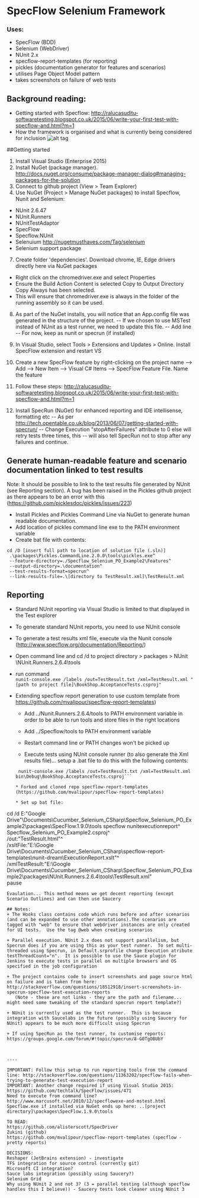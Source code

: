 # SpecFlow Selenium Framework 
### Uses:  
+ SpecFlow (BDD)
+ Selenium (WebDriver)
+ NUnit 2.x
+ specflow-report-templates (for reporting) 
+ pickles (documentation generator for features and scenarios)
+ utilises Page Object Model pattern
+ takes screenshots on failure of web tests

## Background reading: 
* Getting started with Specflow: http://ralucasuditu-softwaretesting.blogspot.co.uk/2015/06/write-your-first-test-with-specflow-and.html?m=1
* How the framework is organised and what is currently being considered for inclusion ![alt tag](https://github.com/markwinspear/specflow-selenium-framework/blob/master/Specflow_Selenium_PO_Example2/Test_Automation_Framework.vsdx)

##Getting started
1. Install Visual Studio (Enterprise 2015)
2. Install NuGet (package manager). http://docs.nuget.org/consume/package-manager-dialog#managing-packages-for-the-solution
3. Connect to github project (View > Team Explorer)
4. Use NuGet (Project > Manage NuGet packages) to install Specflow, Nunit and Selenium:
  * NUnit 2.6.47
  * NUnit.Runners 
  * NUnitTestAdaptor
  * SpecFlow
  * Specflow.NUnit
  * Selenuium http://nugetmusthaves.com/Tag/selenium
  * Selenium support package 
  
7. Create folder 'dependencies'.  Download chrome, IE, Edge drivers directly here via NuGet packages 
  * Right click on the chromedriver.exe and select Properties
  * Ensure the Build Action Content is selected  Copy to Output Directory Copy Always has been selected. 
  * This will ensure that chromedriver.exe is always in the folder of the running assembly so it can be used.

8. As part of the NuGet installs,  you will notice that an App.config file was generated in the structure of the project. 
-- If we chosen to use MSTest instead of NUnit as a test runner, we need to update this file.
-- Add line  <unitTestProvider name="MsTest.2015" />
-- For now, keep as nunit or specrun (if installed)

9. In Visual Studio, select Tools > Extensions and Updates > Online.  Install SpecFlow extension and restart VS

10. Create a new SpecFlow feature by right-clicking on the project name --> Add --> New Item --> Visual C# Items --> SpecFlow Feature File. Name the feature

11. Follow these steps: http://ralucasuditu-softwaretesting.blogspot.co.uk/2015/06/write-your-first-test-with-specflow-and.html?m=1

12. Install SpecRun (NuGet) for enhanced reporting and IDE intellisense, formatting etc
-- As per http://tech.opentable.co.uk/blog/2013/06/07/getting-started-with-specrun/
-- Change Execution "stopAfterFailures" attribute to 0 else will retry tests three times, this 
-- will also tell SpecRun not to stop after any failures and continue.

## Generate human-readable feature and scenario documentation linked to test results
Note: It should be possible to link to the test results file generated by NUnit (see Reporting section). A bug has been raised in the Pickles github project as there appears to be an error with this (https://github.com/picklesdoc/pickles/issues/223)
+ Install Pickles and Pickles Command Line via NuGet to generate human readable documentation.
+ Add location of pickles command line exe to the PATH environment variable
+ Create bat file with contents:  
```
cd /D [insert full path to location of solution file (.sln)]  
 .\packages\Pickles.CommandLine.2.0.0\tools\pickles.exe^  
 --feature-directory=./Specflow_Selenium_PO_Example2\Features^  
 --output-directory=.\documentation^  
 --test-results-format=specrun^  
 --link-results-file=.\[directory to TestResult.xml]\TestResult.xml
```

## Reporting
+ Standard NUnit reporting via Visual Studio is limited to that displayed in the Test explorer
+ To generate standard NUnit reports, you need to use NUnit console
+ To generate a test results xml file, execute via the Nunit console (http://www.specflow.org/documentation/Reporting/)
+ Open command line and cd /d to project directory  > packages > NUnit \NUnit.Runners.2.6.4\tools
+ run command  
```nunit-console.exe /labels /out=TestResult.txt /xml=TestResult.xml "[path to project file]\BookShop.AcceptanceTests.csproj"```

+ Extending specflow report generation to use custom template from https://github.com/mvalipour/specflow-report-templates)
   * Add ../Nunit.Runners.2.6.4/tools to PATH environment variable in order to be able to run tools and store files in the right locations
  * Add ../Specflow/tools to PATH environment variable
  * Restart command line or PATH changes won't be picked up
  
  * Execute tests using NUnit console runner (to also generate the Xml results file)... setup a .bat file to do this with the following contents:
  ```cd /d [project directory(which contains the bin folder)]^
   nunit-console.exe /labels /out=TestResult.txt /xml=TestResult.xml bin\Debug\BookShop.AcceptanceTests.csproj```

  * Forked and cloned repo specflow-report-templates (https://github.com/mvalipour/specflow-report-templates)

  * Set up bat file:
    ```
cd /d E:\"Google Drive"\Documents\Cucumber_Selenium_CSharp\Specflow_Selenium_PO_Example2\packages\SpecFlow.1.9.0\tools  specflow nunitexecutionreport^  
 Specflow_Selenium_PO_Example2.csproj^  
 /out:"TestResult.html"^  
 /xsltFile:"E:\Google Drive\Documents\Cucumber_Selenium_CSharp\specflow-report-templates\nunit-dream\ExecutionReport.xslt"^  
 /xmlTestResult:"E:\Google Drive\Documents\Cucumber_Selenium_CSharp\Specflow_Selenium_PO_Example2\packages\NUnit.Runners.2.6.4\tools\TestResult.xml"  
pause
```	
Evaulation... This method means we get decent reporting (except Scenario Outlines) and can then use Saucery

## Notes:
+ The Hooks class contains code which runs before and after scenarios (and can be expanded to use other annotations).The scenarios are tagged with "web" to ensure that webdriver instances are only created for UI tests.  Use the tag @web when creating scenarios

+ Parallel execution. NUnit 2.x does not support parallelism, but Specrun does if you are using this as your test runner.  To set multi-threaded using Specrun, in Default.srprofile change Execution atribute testThreadCount="n".  It is possible to use the Sauce plugin for Jenkins to execute tests in parallel on multiple browsers and OS specified in the job configuration
	
+ The project contains code to insert screenshots and page source html on failure and is taken from here: http://stackoverflow.com/questions/18512918/insert-screenshots-in-specrun-specflow-test-execution-reports
   (Note - these are not links - they are the path and filename... might need some tweaking of the standard specrun report template?)

+ NUnit is currently used as the test runner.  This is because integration with Saucelabs in the future (possibly using Saucery for NUnit) appears to be much more difficult using Specrun

+ If using SpecRun as the test runner, to customise reports: https://groups.google.com/forum/#!topic/specrun/8-G0TgOBUbY


	 
----

IMPORTANT: Follow this setup to run reporting tools from the command line: http://stackoverflow.com/questions/11363202/specflow-fails-when-trying-to-generate-test-execution-report
IMPORTANT: Another change required if using Visual Studio 2015: https://github.com/techtalk/SpecFlow/issues/471
Need to execute from command line?  http://www.marcusoft.net/2010/12/specflowexe-and-mstest.html
Specflow.exe if installed via NuGet ends up here: ..[project directory]\packages\SpecFlow.1.9.0\tools

TO READ:
https://github.com/alisterscott/SpecDriver
Zukini (github)
https://github.com/mvalipour/specflow-report-templates (specflow - pretty reports)

DECISIONS:
Reshaper (JetBrains extension) - investigate
TFS integration for source control (currently git)
Microsoft CI integration?
Sauce labs integration (possibly using Saucery?)
Selenium Grid
Why using NUnit 2 and not 3? (3 = parallel testing (although specflow handles this I believe)) - Saucery tests look cleaner using NUnit 3


